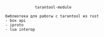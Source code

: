 
                         tarantool-module

            библиотека для работы с tarantool из rust
            - box api
            - iproto
            - lua interop
